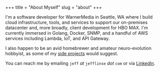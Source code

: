 +++
title = "About Myself"
slug = "about"
+++

I'm a software developer for WarnerMedia in Seattle, WA where I build cloud infrastructure, tools, and services to support our on-premises datacenter and, more broadly, client development for HBO MAX. I'm currently immersed in Golang, Docker, SNMP, and a handful of AWS services including Lambda, IoT, and API Gateway.

I also happen to be an avid homebrewer and amateur neuro-evolution hobbyist, as some of my [side projects](/projects) would suggest.

You can reach me by emailing `jeff` _at_ `jefflinse` _dot_ `com` or via [LinkedIn](https://linkedin.com/in/jefflinse).
